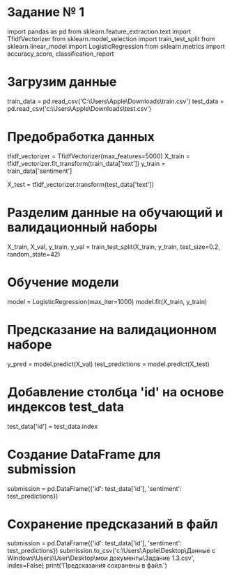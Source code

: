 # Задание № 1


import pandas as pd
from sklearn.feature_extraction.text import TfidfVectorizer
from sklearn.model_selection import train_test_split
from sklearn.linear_model import LogisticRegression
from sklearn.metrics import accuracy_score, classification_report

# Загрузим данные
train_data = pd.read_csv('C:\\Users\\Apple\\Downloads\\train.csv')
test_data = pd.read_csv('c:\\Users\\Apple\\Downloads\\test.csv')

# Предобработка данных
tfidf_vectorizer = TfidfVectorizer(max_features=5000)
X_train = tfidf_vectorizer.fit_transform(train_data['text'])
y_train = train_data['sentiment']

X_test = tfidf_vectorizer.transform(test_data['text'])

# Разделим данные на обучающий и валидационный наборы
X_train, X_val, y_train, y_val = train_test_split(X_train, y_train, test_size=0.2, random_state=42)

# Обучение модели
model = LogisticRegression(max_iter=1000)
model.fit(X_train, y_train)

# Предсказание на валидационном наборе
y_pred = model.predict(X_val)
test_predictions = model.predict(X_test)

# Добавление столбца 'id' на основе индексов test_data
test_data['id'] = test_data.index

# Создание DataFrame для submission
submission = pd.DataFrame({'id': test_data['id'], 'sentiment': test_predictions})
# Сохранение предсказаний в файл
submission = pd.DataFrame({'id': test_data['id'], 'sentiment': test_predictions})
submission.to_csv('c:\\Users\\Apple\\Desktop\\Данные с Windows\\Users\\User\\Desktop\\мои документы\\Задание 1.3.csv', index=False)
print('Предсказания сохранены в файл.')

